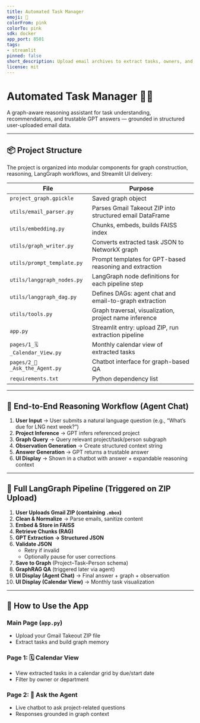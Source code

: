 ```yaml
---
title: Automated Task Manager
emoji: 🚀
colorFrom: pink
colorTo: pink
sdk: docker
app_port: 8501
tags:
- streamlit
pinned: false
short_description: Upload email archives to extract tasks, owners, and deadline
license: mit
---
```


# Automated Task Manager 🧠📅  
A graph-aware reasoning assistant for task understanding, recommendations, and trustable GPT answers — grounded in structured user-uploaded email data.

---

## 📦 Project Structure

The project is organized into modular components for graph construction, reasoning, LangGraph workflows, and Streamlit UI delivery:

| File | Purpose |
|------|---------|
| `project_graph.gpickle` | Saved graph object |
| `utils/email_parser.py` | Parses Gmail Takeout ZIP into structured email DataFrame |
| `utils/embedding.py` | Chunks, embeds, builds FAISS index |
| `utils/graph_writer.py` | Converts extracted task JSON to NetworkX graph |
| `utils/prompt_template.py` | Prompt templates for GPT-based reasoning and extraction |
| `utils/langgraph_nodes.py` | LangGraph node definitions for each pipeline step |
| `utils/langgraph_dag.py` | Defines DAGs: agent chat and email-to-graph extraction |
| `utils/tools.py` | Graph traversal, visualization, project name inference |
| `app.py` | Streamlit entry: upload ZIP, run extraction pipeline |
| `pages/1_🗓_Calendar_View.py` | Monthly calendar view of extracted tasks |
| `pages/2_🤖_Ask_the_Agent.py` | Chatbot interface for graph-based QA |
| `requirements.txt` | Python dependency list |

---

## 🧠 End-to-End Reasoning Workflow (Agent Chat)

1. **User Input** → User submits a natural language question (e.g., “What’s due for LNG next week?”)
2. **Project Inference** → GPT infers referenced project
3. **Graph Query** → Query relevant project/task/person subgraph
4. **Observation Generation** → Create structured context string
5. **Answer Generation** → GPT returns a trustable answer
6. **UI Display** → Shown in a chatbot with answer + expandable reasoning context

---

## 🧠 Full LangGraph Pipeline (Triggered on ZIP Upload)

1. **User Uploads Gmail ZIP (containing `.mbox`)**
2. **Clean & Normalize** → Parse emails, sanitize content
3. **Embed & Store in FAISS**
4. **Retrieve Chunks (RAG)**
5. **GPT Extraction → Structured JSON**
6. **Validate JSON**  
   - Retry if invalid  
   - Optionally pause for user corrections
7. **Save to Graph** (Project–Task–Person schema)
8. **GraphRAG QA** (triggered later via agent)
9. **UI Display (Agent Chat)** → Final answer + graph + observation
10. **UI Display (Calendar View)** → Monthly task visualization

---

## 🚀 How to Use the App

### Main Page (`app.py`)
- Upload your Gmail Takeout ZIP file
- Extract tasks and build graph memory

### Page 1: 🗓 Calendar View
- View extracted tasks in a calendar grid by due/start date
- Filter by owner or department

### Page 2: 🤖 Ask the Agent
- Live chatbot to ask project-related questions
- Responses grounded in graph context